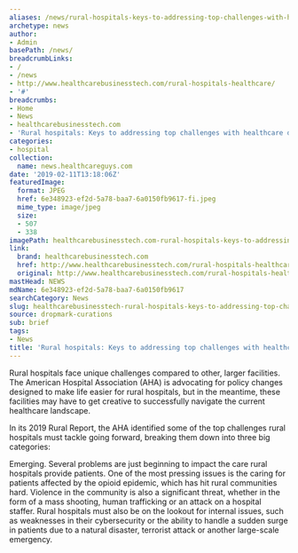 ```yaml
---
aliases: /news/rural-hospitals-keys-to-addressing-top-challenges-with-healthcare-delivery
archetype: news
author:
- Admin
basePath: /news/
breadcrumbLinks:
- /
- /news
- http://www.healthcarebusinesstech.com/rural-hospitals-healthcare/
- '#'
breadcrumbs:
- Home
- News
- healthcarebusinesstech.com
- 'Rural hospitals: Keys to addressing top challenges with healthcare delivery'
categories:
- hospital
collection:
  name: news.healthcareguys.com
date: '2019-02-11T13:18:06Z'
featuredImage:
  format: JPEG
  href: 6e348923-ef2d-5a78-baa7-6a0150fb9617-fi.jpeg
  mime_type: image/jpeg
  size:
  - 507
  - 338
imagePath: healthcarebusinesstech.com-rural-hospitals-keys-to-addressing-top-challenges-with-healthcare-delivery
link:
  brand: healthcarebusinesstech.com
  href: http://www.healthcarebusinesstech.com/rural-hospitals-healthcare/
  original: http://www.healthcarebusinesstech.com/rural-hospitals-healthcare/
mastHead: NEWS
mdName: 6e348923-ef2d-5a78-baa7-6a0150fb9617
searchCategory: News
slug: healthcarebusinesstech-rural-hospitals-keys-to-addressing-top-challenges-with-healthcare-delivery
source: dropmark-curations
sub: brief
tags:
- News
title: 'Rural hospitals: Keys to addressing top challenges with healthcare delivery'
---
```


Rural hospitals face unique challenges compared to other, larger facilities. The American Hospital Association (AHA) is advocating for policy changes designed to make life easier for rural hospitals, but in the meantime, these facilities may have to get creative to successfully navigate the current healthcare landscape. 

In its 2019 Rural Report, the AHA identified some of the top challenges rural hospitals must tackle going forward, breaking them down into three big categories:

Emerging. Several problems are just beginning to impact the care rural hospitals provide patients. One of the most pressing issues is the caring for patients affected by the opioid epidemic, which has hit rural communities hard. Violence in the community is also a significant threat, whether in the form of a mass shooting, human trafficking or an attack on a hospital staffer. Rural hospitals must also be on the lookout for internal issues, such as weaknesses in their cybersecurity or the ability to handle a sudden surge in patients due to a natural disaster, terrorist attack or another large-scale emergency.